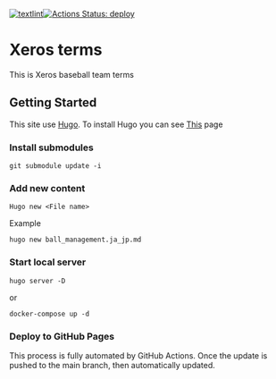 [![textlint](https://github.com/xerosbaseball/terms/actions/workflows/textlint.yml/badge.svg)](https://github.com/xerosbaseball/terms/actions/workflows/textlint.yml)[![Actions Status: deploy](https://github.com/xerosbaseball/terms/actions/workflows/actions.yml/badge.svg)](https://github.com/xerosbaseball/terms/actions/workflows/actions.yml)

# Xeros terms 
This is Xeros baseball team terms

## Getting Started

This site use [Hugo](https://gohugo.io/getting-started/quick-start/). To install Hugo you can see [This](https://gohugo.io/getting-started/installing) page

### Install submodules

`
git submodule update -i
`

### Add new content

`
Hugo new <File name>
`

Example

`
hugo new ball_management.ja_jp.md
`

### Start local server

`
hugo server -D
`

or

`
docker-compose up -d
`

### Deploy to GitHub Pages

This process is fully automated by GitHub Actions. Once the update is pushed to the main branch, then automatically updated.
